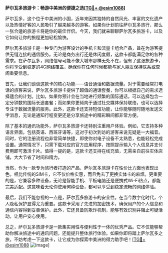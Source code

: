**萨尔瓦多旅游卡：畅游中美洲的便捷之选[[TG💪+ @esim1088](https://t.me/s/esim1088)]**

萨尔瓦多，这个位于中美洲的小国，近年来因其独特的自然风光、丰富的文化遗产以及热情好客的人民吸引了越来越多的游客。如果你计划前往萨尔瓦多旅行，那么一张合适的旅游卡将是你的最佳伴侣。今天，我们就来聊聊萨尔瓦多旅游卡，以及它如何让你的旅程更加轻松愉快。

萨尔瓦多旅游卡是一种专门为游客设计的手机卡和流量卡组合产品，旨在为游客提供无缝连接的通信服务。无论是商务出行还是休闲度假，这款卡都能满足你的各种需求。在萨尔瓦多，网络信号可能不像大城市那样无处不在，但有了这张旅游卡，你将享受到稳定的4G网络覆盖，确保你在任何时候都能与家人朋友保持联系或查阅重要信息。

首先，让我们谈谈这款卡的核心功能——语音通话和数据流量。对于需要经常打电话的旅客来说，萨尔瓦多旅游卡提供了超值的通话套餐，你可以根据自己的需求选择适合的计划。比如，如果你预计会在当地进行频繁的国际通话，可以选择包含一定分钟数的国际长途套餐；而如果你更倾向于通过社交媒体保持联络，也可以选择专注于数据流量的服务。此外，这款卡还支持短信功能，让你能够随时随地发送文字消息，无论是通知行程变更还是分享旅途中的精彩瞬间都非常方便。

除了基本的通讯功能外，萨尔瓦多旅游卡还特别注重用户体验。例如，它支持多种语言界面，包括英语、西班牙语等，这对于初次到访的游客来说无疑是一大福音。同时，它的注册流程也非常简单快捷，即使你对电子设备不太熟悉，也能轻松完成设置。通常情况下，只需下载对应的官方应用程序，按照提示输入个人信息并支付费用即可激活卡片。值得一提的是，这款卡还支持在线充值，无需亲自前往实体店铺，大大节省了时间和精力。

当然，作为一款专为旅行者打造的产品，萨尔瓦多旅游卡在性价比方面也表现出色。相比传统的SIM卡，它不仅价格实惠，而且免去了更换实体卡的麻烦。更重要的是，它兼容多种设备，无论是智能手机、平板电脑还是便携式Wi-Fi热点，都能完美适配。这意味着无论你使用何种设备，都可以享受到稳定流畅的网络体验。

最后，我们不能忽视的一点是，萨尔瓦多旅游卡的安全性。在当今数字化时代，个人隐私保护显得尤为重要。这款卡采用了先进的加密技术，确保用户的个人信息和通信内容得到妥善保护。此外，它还具备防欺诈机制，能够有效识别并阻止可疑活动，让用户安心使用。

总之，萨尔瓦多旅游卡是一款集实用性与便利性于一体的优秀产品。它不仅能够帮助你解决旅途中的通讯问题，还能提升整体旅行体验。如果你即将踏上萨尔瓦多之旅，不妨考虑一下这款卡，让它成为你探索中美洲的得力助手吧！[[TG💪+ @esim1088](https://t.me/s/esim1088) ![Image](https://i.postimg.cc/4NQfJmqS/Snipaste-2025-05-13-00-14-12.png)]